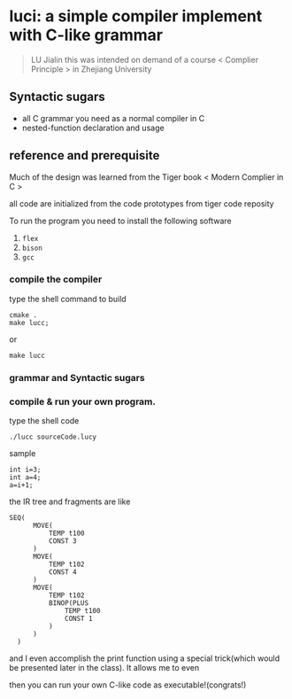 # **luci**: a simple compiler implement with C-like grammar

> LU Jialin this was intended on demand of a course < Complier Principle > in Zhejiang University

## Syntactic sugars

- all C grammar you need as a normal compiler in C
- nested-function declaration and usage

## reference and prerequisite

Much of the design was learned from the Tiger book < Modern Complier in C >

all code are initialized from the code prototypes from tiger code reposity

To run the program you need to install the following software

1. `flex`
2. `bison`
3. `gcc`

### compile the compiler

type the shell command to build

```
cmake .
make lucc;
```

or

```
make lucc
```

### grammar and Syntactic sugars

### compile & run your own program.

type the shell code

```
./lucc sourceCode.lucy
```

sample

```
int i=3;
int a=4;
a=i+1;
```

the IR tree and fragments are like

```
SEQ(
      MOVE(
          TEMP t100
          CONST 3
      )
      MOVE(
          TEMP t102
          CONST 4
      )
      MOVE(
          TEMP t102
          BINOP(PLUS
              TEMP t100
              CONST 1
          )
      )
  )
```

and I even accomplish the print function using a special trick(which would be presented later in the class). It allows me to even

then you can run your own C-like code as executable!(congrats!)
